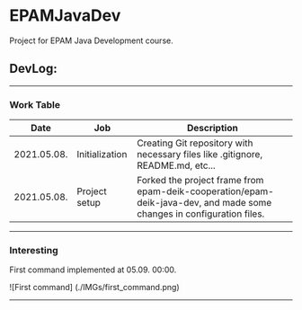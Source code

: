 # EPAMJavaDev
Project for EPAM Java Development course.

## DevLog:

---
### Work Table

| Date | Job | Description | 
| -- | -- | -- |
| 2021.05.08. | Initialization | Creating Git repository with necessary files like .gitignore, README.md, etc... |
| 2021.05.08. | Project setup | Forked the project frame from epam-deik-cooperation/epam-deik-java-dev, and made some changes in configuration files. |
---

### Interesting

First command implemented at 05.09. 00:00.

![First command] (./IMGs/first_command.png)

---
